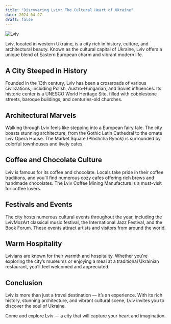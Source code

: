 ```yaml
---
title: "Discovering Lviv: The Cultural Heart of Ukraine"
date: 2024-04-27
draft: false
---
```


![Lviv](images/UploadedImage0.jpg)

Lviv, located in western Ukraine, is a city rich in history, culture, and architectural beauty. Known as the cultural capital of Ukraine, Lviv offers a unique blend of Eastern European charm and vibrant modern life.

## A City Steeped in History

Founded in the 13th century, Lviv has been a crossroads of various civilizations, including Polish, Austro-Hungarian, and Soviet influences. Its historic center is a UNESCO World Heritage Site, filled with cobblestone streets, baroque buildings, and centuries-old churches.

## Architectural Marvels

Walking through Lviv feels like stepping into a European fairy tale. The city boasts stunning architecture, from the Gothic Latin Cathedral to the ornate Lviv Opera House. The Market Square (Ploshcha Rynok) is surrounded by colorful townhouses and lively cafes.

## Coffee and Chocolate Culture

Lviv is famous for its coffee and chocolate. Locals take pride in their coffee traditions, and you’ll find numerous cozy cafes offering rich brews and handmade chocolates. The Lviv Coffee Mining Manufacture is a must-visit for coffee lovers.

## Festivals and Events

The city hosts numerous cultural events throughout the year, including the LvivMozArt classical music festival, the International Jazz Festival, and the Book Forum. These events attract artists and visitors from around the world.

## Warm Hospitality

Lvivians are known for their warmth and hospitality. Whether you're exploring the city’s museums or enjoying a meal at a traditional Ukrainian restaurant, you’ll feel welcomed and appreciated.

## Conclusion

Lviv is more than just a travel destination — it’s an experience. With its rich history, stunning architecture, and vibrant cultural scene, Lviv invites you to discover the soul of Ukraine.

Come and explore Lviv — a city that will capture your heart and imagination.
